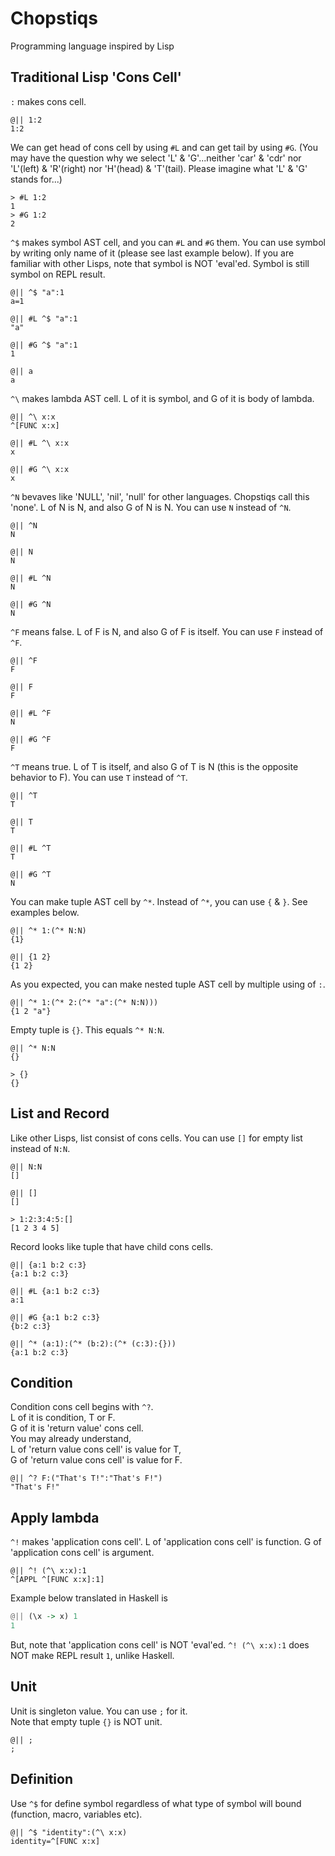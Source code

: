 # Chopstiqs
Programming language inspired by Lisp

## Traditional Lisp 'Cons Cell'

`:` makes cons cell.

```
@|| 1:2
1:2
```

We can get head of cons cell by using `#L`
and can get tail by using `#G`.
(You may have the question why we select 'L' & 'G'...neither 'car' & 'cdr' nor 'L'(left) & 'R'(right) nor 'H'(head) & 'T'(tail). Please imagine what 'L' & 'G' stands for...)

```
> #L 1:2
1
> #G 1:2
2
```

`^$` makes symbol AST cell, and you can `#L` and `#G` them. You can use symbol by writing only name of it (please see last example below). If you are familiar with other Lisps, note that symbol is NOT 'eval'ed. Symbol is still symbol on REPL result.

```
@|| ^$ "a":1
a=1

@|| #L ^$ "a":1
"a"

@|| #G ^$ "a":1
1

@|| a
a
```

`^\` makes lambda AST cell. L of it is symbol, and G of it is body of lambda.

```
@|| ^\ x:x
^[FUNC x:x]

@|| #L ^\ x:x
x

@|| #G ^\ x:x
x
```

`^N` bevaves like 'NULL', 'nil', 'null' for other languages.
Chopstiqs call this 'none'.
L of N is N, and also G of N is N.
You can use `N` instead of `^N`.

```
@|| ^N
N

@|| N
N

@|| #L ^N
N

@|| #G ^N
N
```

`^F` means false.
L of F is N, and also G of F is itself.
You can use `F` instead of `^F`.

```
@|| ^F
F

@|| F
F

@|| #L ^F
N

@|| #G ^F
F
```

`^T` means true.
L of T is itself, and also G of T is N
(this is the opposite behavior to F).
You can use `T` instead of `^T`.

```
@|| ^T
T

@|| T
T

@|| #L ^T
T

@|| #G ^T
N
```

You can make tuple AST cell by `^*`. Instead of `^*`, you can use `{` & `}`. See examples below.

```
@|| ^* 1:(^* N:N)
{1}

@|| {1 2}
{1 2}
```

As you expected, you can make nested tuple AST cell by multiple using of `:`.

```
@|| ^* 1:(^* 2:(^* "a":(^* N:N)))
{1 2 "a"}
```

Empty tuple is `{}`. This equals `^* N:N`.

```
@|| ^* N:N
{}

> {}
{}
```

## List and Record
Like other Lisps, list consist of cons cells.
You can use `[]` for empty list instead of `N:N`.
```
@|| N:N
[]

@|| []
[]

> 1:2:3:4:5:[]
[1 2 3 4 5]
```

Record looks like tuple that have child cons cells.

```
@|| {a:1 b:2 c:3}
{a:1 b:2 c:3}

@|| #L {a:1 b:2 c:3}
a:1

@|| #G {a:1 b:2 c:3}
{b:2 c:3}

@|| ^* (a:1):(^* (b:2):(^* (c:3):{}))
{a:1 b:2 c:3}
```

## Condition

Condition cons cell begins with `^?`.<br>
L of it is condition, T or F.<br>
G of it is 'return value' cons cell.<br>
You may already understand,<br>
L of 'return value cons cell' is value for T,<br>
G of 'return value cons cell' is value for F.

```
@|| ^? F:("That's T!":"That's F!")
"That's F!"

```

## Apply lambda

`^!` makes 'application cons cell'.
L of 'application cons cell' is function.
G of 'application cons cell' is argument.

```
@|| ^! (^\ x:x):1
^[APPL ^[FUNC x:x]:1]
```

Example below translated in Haskell is

``` Haskell
@|| (\x -> x) 1
1
```

But, note that 'application cons cell' is NOT 'eval'ed.
`^! (^\ x:x):1` does NOT make REPL result `1`, unlike Haskell.


## Unit

Unit is singleton value. You can use `;` for it.<br>
Note that empty tuple `{}` is NOT unit.

```
@|| ;
;
```

## Definition

Use `^$` for define symbol regardless of what type of symbol will bound (function, macro, variables  etc).

```
@|| ^$ "identity":(^\ x:x)
identity=^[FUNC x:x]
```
